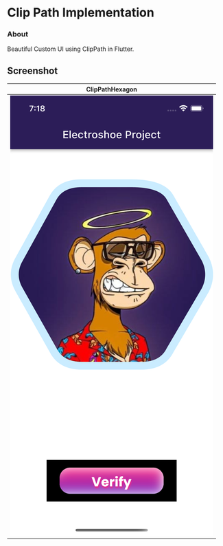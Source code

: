# Clip Path Implementation

### About

Beautiful Custom UI using ClipPath in Flutter.

## Screenshot



| ClipPathHexagon                                |
|:--------------------------------------:|
| ![ClipPathHexagon](ClipPathHexagon.png) | 

